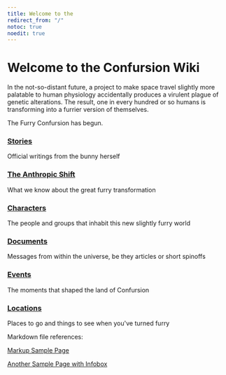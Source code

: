 ```yaml
---
title: Welcome to the
redirect_from: "/"
notoc: true
noedit: true
---
```


# Welcome to the Confursion Wiki

In the not-so-distant future, a project to make space travel slightly more
palatable to human physiology accidentally produces a virulent plague of genetic
alterations. The result, one in every hundred or so humans is transforming into
a furrier version of themselves.

The Furry Confursion has begun.

<div class="main-page-list" markdown="1">

### [Stories](https://shizuka.hokora.page/categories/#confursion)
Official writings from the bunny herself

### [The Anthropic Shift](/anthropic-shift)
What we know about the great furry transformation

### [Characters](/characters/)
The people and groups that inhabit this new slightly furry world

### [Documents](/documents/)
Messages from within the universe, be they articles or short spinoffs

### [Events](/events/)
The moments that shaped the land of Confursion

### [Locations](/locations/)
Places to go and things to see when you've turned furry

</div>

Markdown file references:

[Markup Sample Page](/markup)

[Another Sample Page with Infobox](/pagewinfobox)